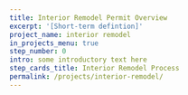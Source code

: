 ```yaml
---
title: Interior Remodel Permit Overview
excerpt: '[Short-term defintion]'
project_name: interior remodel
in_projects_menu: true
step_number: 0
intro: some introductory text here
step_cards_title: Interior Remodel Process
permalink: /projects/interior-remodel/
---
```

